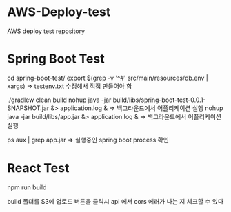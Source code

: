 # AWS-Deploy-test
AWS deploy test repository

# Spring Boot Test
cd spring-boot-test/
export $(grep -v '^#' src/main/resources/db.env | xargs)   =>   testenv.txt 수정해서 직접 만들어야 함

./gradlew clean build
nohup java -jar build/libs/spring-boot-test-0.0.1-SNAPSHOT.jar &> application.log & => 백그라운드에서 어플리케이션 실행
nohup java -jar build/libs/app.jar &> application.log & => 백그라운드에서 어플리케이션 실행

ps aux | grep app.jar     =>  실행중인 spring boot process 확인



# React Test
npm run build

build 폴더를 S3에 업로드
버튼을 클릭시 api 에서 cors 에러가 나는 지 체크할 수 있다